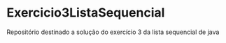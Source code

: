 # Exercicio3ListaSequencial
Repositório destinado a solução do exercício 3 da lista sequencial de java

